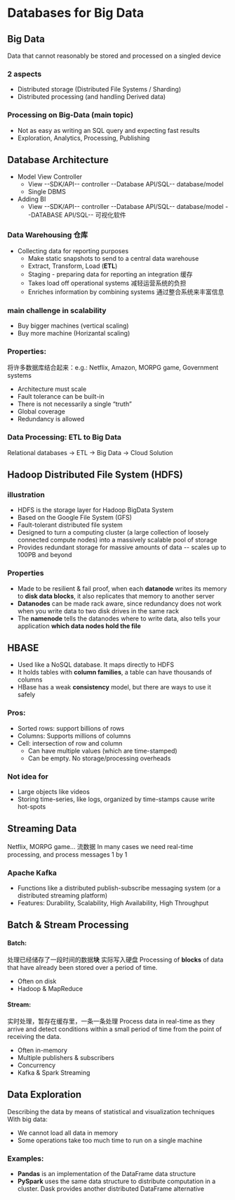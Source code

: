 # Databases for Big Data

## Big Data
Data that cannot reasonably be stored and processed on a singled device
### 2 aspects
- Distributed storage (Distributed File Systems / Sharding)
- Distributed processing (and handling Derived data)
### Processing on Big-Data (main topic)
- Not as easy as writing an SQL query and expecting fast results
- Exploration, Analytics, Processing, Publishing

## Database Architecture
+ Model View Controller
  + View --SDK/API-- controller --Database API/SQL-- database/model
  + Single DBMS
+ Adding BI
  + View --SDK/API-- controller --Database API/SQL-- database/model --DATABASE API/SQL-- 可视化软件

### Data Warehousing 仓库
+ Collecting data for reporting purposes    
  + Make static snapshots to send to a central data warehouse
  + Extract, Transform, Load (**ETL**)
  + Staging - preparing data for reporting an integration 缓存
  + Takes load off operational systems 减轻运营系统的负担
  + Enriches information by combining systems 通过整合系统来丰富信息

### main challenge in scalability
- Buy bigger machines (vertical scaling)
- Buy more machine (Horizantal scaling)

### Properties:
将许多数据库结合起来：e.g.: Netflix, Amazon, MORPG game, Government systems
+ Architecture must scale
+ Fault tolerance can be built-in
+ There is not necessarily a single “truth”
+ Global coverage
+ Redundancy is allowed

### Data Processing: ETL to Big Data
Relational databases -> ETL -> Big Data -> Cloud Solution


## Hadoop Distributed File System (HDFS)
### illustration
+ HDFS is the storage layer for Hadoop BigData System
+ Based on the Google File System (GFS)
+ Fault-tolerant distributed file system
+ Designed to turn a computing cluster (a large collection of loosely connected compute nodes) into a massively scalable pool of storage
+ Provides redundant storage for massive amounts of data -- scales up to 
100PB and beyond

### Properties
+ Made to be resilient & fail proof, when each **datanode** writes its memory to **disk data blocks**, it also replicates that memory to another server 
+ **Datanodes** can be made rack aware, since redundancy does not work when you write data to two disk drives in the same rack
+ The **namenode** tells the datanodes where to write data, also tells your application **which data nodes hold the file**

## HBASE
+ Used like a NoSQL database. It maps directly to HDFS
+ It holds tables with **column families**, a table can have thousands of columns
+ HBase has a weak **consistency** model, but there are ways to use it safely
### Pros:
+ Sorted rows: support billions of rows
+ Columns: Supports millions of columns
+ Cell: intersection of row and column
  + Can have multiple values (which are time-stamped)
  + Can be empty. No storage/processing overheads
### Not idea for
+ Large objects like videos
+ Storing time-series, like logs, organized by time-stamps cause write hot-spots

## Streaming Data
Netflix, MORPG game... 流数据
In many cases we need real-time processing, and process messages 1 by 1

### Apache Kafka
+ Functions like a distributed publish-subscribe messaging system (or a distributed streaming platform)
+ Features: Durability, Scalability, High Availability, High Throughput

## Batch & Stream Processing

#### Batch:
处理已经储存了一段时间的数据**块**
实际写入硬盘
Processing of **blocks** of data that have already been stored over a period of time.
  + Often on disk
  + Hadoop & MapReduce

#### Stream:
实时处理，暂存在缓存里，一条一条处理
Process data in real-time as they arrive and 
detect conditions within a small period of time from the point of receiving the data.
  + Often in-memory
  + Multiple publishers & subscribers
  + Concurrency
  + Kafka & Spark Streaming

## Data Exploration
Describing the data by means of statistical and visualization techniques
With big data:
  + We cannot load all data in memory
  + Some operations take too much time to run on a single machine

### Examples:
+ **Pandas** is an implementation of the DataFrame data structure
+ **PySpark** uses the same data structure to distribute computation in a cluster.
Dask provides another distributed DataFrame alternative